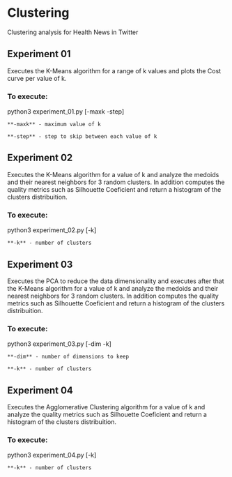 # Clustering
Clustering analysis for Health News in Twitter

## Experiment 01

Executes the K-Means algorithm for a range of k values and plots the Cost curve per value of k.

### To execute:

python3 experiment_01.py [-maxk -step]

	**-maxk** - maximum value of k

	**-step** - step to skip between each value of k

## Experiment 02

Executes the K-Means algorithm for a value of k and analyze the medoids and their nearest neighbors for 3 random clusters. In addition computes the quality metrics such as Silhouette Coeficient and return a histogram of the clusters distribuition.

### To execute:

python3 experiment_02.py [-k]

	**-k** - number of clusters

## Experiment 03

Executes the PCA to reduce the data dimensionality and executes after that the K-Means algorithm for a value of k and analyze the medoids and their nearest neighbors for 3 random clusters. In addition computes the quality metrics such as Silhouette Coeficient and return a histogram of the clusters distribuition.

### To execute:

python3 experiment_03.py [-dim -k]

	**-dim** - number of dimensions to keep

	**-k** - number of clusters

## Experiment 04

Executes the Agglomerative Clustering algorithm for a value of k and analyze the quality metrics such as Silhouette Coeficient and return a histogram of the clusters distribuition.

### To execute:

python3 experiment_04.py [-k]

	**-k** - number of clusters